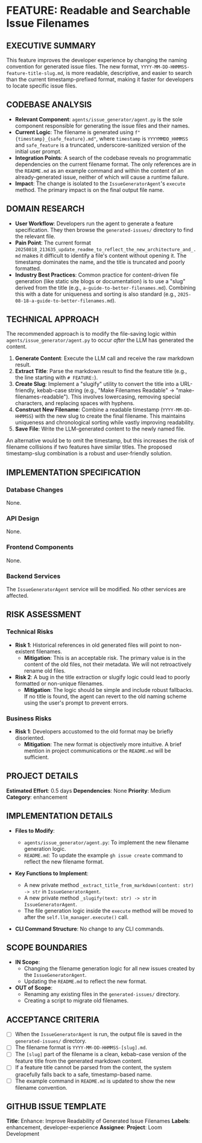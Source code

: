 # FEATURE: Readable and Searchable Issue Filenames

## EXECUTIVE SUMMARY
This feature improves the developer experience by changing the naming convention for generated issue files. The new format, `YYYY-MM-DD-HHMMSS-feature-title-slug.md`, is more readable, descriptive, and easier to search than the current timestamp-prefixed format, making it faster for developers to locate specific issue files.

## CODEBASE ANALYSIS
- **Relevant Component**: `agents/issue_generator/agent.py` is the sole component responsible for generating the issue files and their names.
- **Current Logic**: The filename is generated using `f"{timestamp}_{safe_feature}.md"`, where `timestamp` is `YYYYMMDD_HHMMSS` and `safe_feature` is a truncated, underscore-sanitized version of the initial user prompt.
- **Integration Points**: A search of the codebase reveals no programmatic dependencies on the current filename format. The only references are in the `README.md` as an example command and within the content of an already-generated issue, neither of which will cause a runtime failure.
- **Impact**: The change is isolated to the `IssueGeneratorAgent`'s `execute` method. The primary impact is on the final output file name.

## DOMAIN RESEARCH
- **User Workflow**: Developers run the agent to generate a feature specification. They then browse the `generated-issues/` directory to find the relevant file.
- **Pain Point**: The current format `20250818_213635_update_readme_to_reflect_the_new_architecture_and_.md` makes it difficult to identify a file's content without opening it. The timestamp dominates the name, and the title is truncated and poorly formatted.
- **Industry Best Practices**: Common practice for content-driven file generation (like static site blogs or documentation) is to use a "slug" derived from the title (e.g., `a-guide-to-better-filenames.md`). Combining this with a date for uniqueness and sorting is also standard (e.g., `2025-08-18-a-guide-to-better-filenames.md`).

## TECHNICAL APPROACH
The recommended approach is to modify the file-saving logic within `agents/issue_generator/agent.py` to occur *after* the LLM has generated the content.

1.  **Generate Content**: Execute the LLM call and receive the raw markdown result.
2.  **Extract Title**: Parse the markdown result to find the feature title (e.g., the line starting with `# FEATURE:`).
3.  **Create Slug**: Implement a "slugify" utility to convert the title into a URL-friendly, kebab-case string (e.g., "Make Filenames Readable" -> "make-filenames-readable"). This involves lowercasing, removing special characters, and replacing spaces with hyphens.
4.  **Construct New Filename**: Combine a readable timestamp (`YYYY-MM-DD-HHMMSS`) with the new slug to create the final filename. This maintains uniqueness and chronological sorting while vastly improving readability.
5.  **Save File**: Write the LLM-generated content to the newly named file.

An alternative would be to omit the timestamp, but this increases the risk of filename collisions if two features have similar titles. The proposed timestamp-slug combination is a robust and user-friendly solution.

## IMPLEMENTATION SPECIFICATION
### Database Changes
None.

### API Design
None.

### Frontend Components
None.

### Backend Services
The `IssueGeneratorAgent` service will be modified. No other services are affected.

## RISK ASSESSMENT
### Technical Risks
- **Risk 1**: Historical references in old generated files will point to non-existent filenames.
  - **Mitigation**: This is an acceptable risk. The primary value is in the content of the old files, not their metadata. We will not retroactively rename old files.
- **Risk 2**: A bug in the title extraction or slugify logic could lead to poorly formatted or non-unique filenames.
  - **Mitigation**: The logic should be simple and include robust fallbacks. If no title is found, the agent can revert to the old naming scheme using the user's prompt to prevent errors.

### Business Risks
- **Risk 1**: Developers accustomed to the old format may be briefly disoriented.
  - **Mitigation**: The new format is objectively more intuitive. A brief mention in project communications or the `README.md` will be sufficient.

## PROJECT DETAILS
**Estimated Effort**: 0.5 days
**Dependencies**: None
**Priority**: Medium
**Category**: enhancement

## IMPLEMENTATION DETAILS
- **Files to Modify**:
    - `agents/issue_generator/agent.py`: To implement the new filename generation logic.
    - `README.md`: To update the example `gh issue create` command to reflect the new filename format.

- **Key Functions to Implement**:
    - A new private method `_extract_title_from_markdown(content: str) -> str` in `IssueGeneratorAgent`.
    - A new private method `_slugify(text: str) -> str` in `IssueGeneratorAgent`.
    - The file generation logic inside the `execute` method will be moved to after the `self.llm_manager.execute()` call.

- **CLI Command Structure**: No change to any CLI commands.

## SCOPE BOUNDARIES
- **IN Scope**:
    - Changing the filename generation logic for all new issues created by the `IssueGeneratorAgent`.
    - Updating the `README.md` to reflect the new format.
- **OUT of Scope**:
    - Renaming any existing files in the `generated-issues/` directory.
    - Creating a script to migrate old filenames.

## ACCEPTANCE CRITERIA
- [ ] When the `IssueGeneratorAgent` is run, the output file is saved in the `generated-issues/` directory.
- [ ] The filename format is `YYYY-MM-DD-HHMMSS-[slug].md`.
- [ ] The `[slug]` part of the filename is a clean, kebab-case version of the feature title from the generated markdown content.
- [ ] If a feature title cannot be parsed from the content, the system gracefully falls back to a safe, timestamp-based name.
- [ ] The example command in `README.md` is updated to show the new filename convention.

## GITHUB ISSUE TEMPLATE
**Title**: Enhance: Improve Readability of Generated Issue Filenames
**Labels**: enhancement, developer-experience
**Assignee**:
**Project**: Loom Development